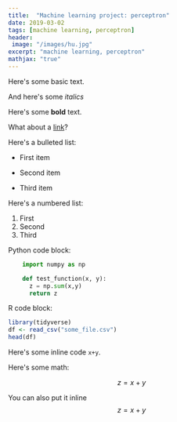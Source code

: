 ```yaml
---
title:  "Machine learning project: perceptron"
date: 2019-03-02
tags: [machine learning, perceptron]
header:
 image: "/images/hu.jpg"
excerpt: "machine learning, perceptron"
mathjax: "true"
---
```




Here's some basic text.

And here's some *italics*

Here's some **bold** text.

What about a [link](https://github.com/dataoptimal)?

Here's a bulleted list:
* First item
+ Second item
- Third item

Here's a numbered list:
1. First
2. Second
3. Third

Python code block:
```python
    import numpy as np

    def test_function(x, y):
      z = np.sum(x,y)
      return z
```

R code block:
```r
library(tidyverse)
df <- read_csv("some_file.csv")
head(df)
```

Here's some inline code `x+y`.



Here's some math:

$$z=x+y$$

You can also put it inline $$z=x+y$$
